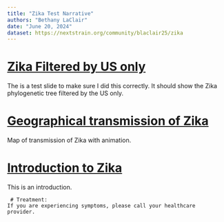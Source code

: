 ```yaml
---
title: "Zika Test Narrative"
authors: "Bethany LaClair"
date: "June 20, 2024"
dataset: https://nextstrain.org/community/blaclair25/zika
---
```


# [Zika Filtered by US only](https://nextstrain.org/community/blaclair25/zika?f_country=USA) 

The is a test slide to make sure I did this correctly. It should show the Zika phylogenetic tree filtered by the US only. 

# [Geographical transmission of Zika](https://nextstrain.org/community/blaclair25/zika?animate=2012-05-29,2016-11-04,0,0,30000&d=map&p=full)

Map of transmission of Zika with animation. 

# [Introduction to Zika](https://nextstrain.org/community/blaclair25/zika)

This is an introduction. 

```auspiceMainDisplayMarkdown
 # Treatment: 
If you are experiencing symptoms, please call your healthcare provider. 
